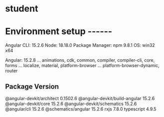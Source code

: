 # student 
# Environment setup ------
Angular CLI: 15.2.6
Node: 18.18.0
Package Manager: npm 9.8.1
OS: win32 x64

Angular: 15.2.8
... animations, cdk, common, compiler, compiler-cli, core, forms
... localize, material, platform-browser
... platform-browser-dynamic, router

Package                         Version
---------------------------------------------------------
@angular-devkit/architect       0.1502.6
@angular-devkit/build-angular   15.2.6
@angular-devkit/core            15.2.6
@angular-devkit/schematics      15.2.6
@angular/cli                    15.2.6
@schematics/angular             15.2.6
rxjs                            7.8.0
typescript                      4.9.5
